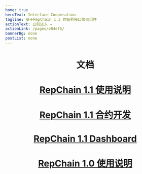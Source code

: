 ```yaml
---
home: true
heroText: Interface Cooperation
tagline: 基于RepChain 1.3 的链外接口协同组件
actionText: 立刻进入 →
actionLink: /pages/e84ef5/
bannerBg: none 
postList: none
---
```

<h1 align="center">文档</h1>

# <center>[RepChain 1.1 使用说明 ](https://btajl.gitee.io/rcdevelop-docs/#/) </center>

# <center> [RepChain 1.1 合约开发](http://btajl.gitee.io/repchain-tpldevelop/#/) </center>

# <center> [RepChain 1.1 Dashboard](https://linkel_1.gitee.io/repchain-dashboard-client/1.1/) </center>

# <center>[RepChain 1.0 使用说明 ](https://btajl.gitee.io/rcdevelop-docs/#/v1.0.0/) </center>
